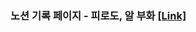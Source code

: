 ### 노션 기록 페이지 - 피로도, 알 부화 [[Link]](https://sandylee-00.notion.site/10de6068c74380ab921fe33e3807d0af?v=125e6068c7438042a26d000ca8ce83a2)
